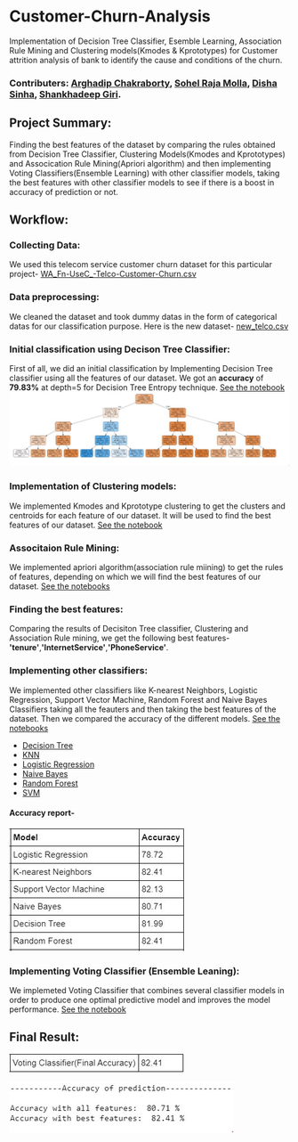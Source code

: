 
# Customer-Churn-Analysis

Implementation of Decision Tree Classifier, Esemble Learning, Association Rule Mining and Clustering models(Kmodes & Kprototypes) for Customer attrition analysis of bank to identify the cause and conditions of the churn.

### Contributers: [Arghadip Chakraborty](https://github.com/arghac14), [Sohel Raja Molla](https://github.com/SohelRaja), [Disha Sinha](https://github.com/disha2sinha), [Shankhadeep Giri](https://github.com/shankha2018). 

## Project Summary:
Finding the best features of the dataset by comparing the rules obtained from Decision Tree Classifier, Clustering Models(Kmodes and Kprototypes) and Assocication Rule Mining(Apriori algorithm) and then implementing Voting Classifiers(Ensemble Learning) with other classifier models, taking the best features with other classifier models to see if there is a boost in accuracy of prediction or not.

## Workflow:

### Collecting Data:
We used this telecom service customer churn dataset for this particular project- [WA_Fn-UseC_-Telco-Customer-Churn.csv](https://github.com/arghac14/Customer-Churn-Analysis/blob/master/Decision%20Tree/WA_Fn-UseC_-Telco-Customer-Churn.csv)

### Data preprocessing:
We cleaned the dataset and took dummy datas in the form of categorical datas for our classification purpose.
Here is the new dataset- [new_telco.csv](https://github.com/SohelRaja/Customer-Churn-Analysis/blob/master/Decision%20Tree/new_telco.csv)

### Initial classification using Decison Tree Classifier:
First of all, we did an initial classification by Implementing Decision Tree classifier using all the features of our dataset.
We got an **accuracy** of **79.83%** at depth=5 for Decision Tree Entropy technique.
[See the notebook](https://github.com/SohelRaja/Customer-Churn-Analysis/blob/master/Decision%20Tree/Decision_Tree_Customer_Churn_v3.ipynb)
![](https://github.com/SohelRaja/Customer-Churn-Analysis/blob/master/Snapshots/ID3graph.JPG)

### Implementation of Clustering models:
We implemented Kmodes and Kprototype clustering to get the clusters and centroids for each feature of our dataset. It will be used to find the best features of our dataset.
[See the notebook](https://github.com/arghac14/Customer-Churn-Analysis/tree/master/Clustering)

### Associtaion Rule Mining:
We implemented apriori algorithm(association rule miining) to get the rules of features, depending on which we will find the best features of our dataset.
[See the notebooks](https://github.com/arghac14/Customer-Churn-Analysis/tree/master/Association%20Rule%20Mining)

### Finding the best features:
Comparing the results of Decisiton Tree classifier, Clustering and Association Rule mining, we get the following best features-
**'tenure'**,**'InternetService'**,**'PhoneService'**.

### Implementing other classifiers:
We implemented other classifiers like K-nearest Neighbors, Logistic Regression, Support Vector Machine, Random Forest and Naive Bayes Classifiers taking all the feauters and then taking the best features of the dataset. Then we compared the accuracy of the different models.
[See the notebooks](https://github.com/SohelRaja/Customer-Churn-Analysis/tree/master/Ensemble%20Learning/Other%20Classifiers)
* [Decision Tree](https://github.com/SohelRaja/Customer-Churn-Analysis/tree/master/Ensemble%20Learning/Other%20Classifiers/Decision%20Tree)
* [KNN](https://github.com/disha2sinha/Customer-Churn-Analysis/tree/master/Ensemble%20Learning/Other%20Classifiers/KNN)
* [Logistic Regression](https://github.com/shankha2018/Customer-Churn-Analysis/tree/master/Ensemble%20Learning/Other%20Classifiers/Logistic%20Regression)
* [Naive Bayes](https://github.com/shankha2018/Customer-Churn-Analysis/tree/master/Ensemble%20Learning/Other%20Classifiers/Naive%20Bayes)
* [Random Forest](https://github.com/SohelRaja/Customer-Churn-Analysis/tree/master/Ensemble%20Learning/Other%20Classifiers/Random%20Forest)
* [SVM](https://github.com/disha2sinha/Customer-Churn-Analysis/tree/master/Ensemble%20Learning/Other%20Classifiers/SVC)
#### Accuracy report-
![](https://github.com/SohelRaja/Customer-Churn-Analysis/blob/master/Snapshots/other%20classifiers.JPG)

### Implementing Voting Classifier (Ensemble Leaning):
We implemeted Voting Classifier that combines several classifier models in order to produce one optimal predictive model and improves the model performance.
[See the notebook](https://github.com/arghac14/Customer-Churn-Analysis/tree/master/Ensemble%20Learning/Voting%20Classifier)

## Final Result:
![](https://github.com/SohelRaja/Customer-Churn-Analysis/blob/master/Snapshots/voting.JPG)

![](https://github.com/SohelRaja/Customer-Churn-Analysis/blob/master/Snapshots/accc.JPG)


   


